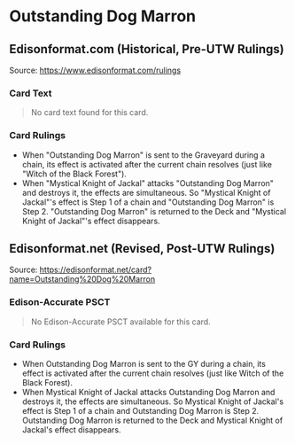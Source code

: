 # Outstanding Dog Marron

## Edisonformat.com (Historical, Pre-UTW Rulings)

Source: https://www.edisonformat.com/rulings

### Card Text

> No card text found for this card.

### Card Rulings

*   When "Outstanding Dog Marron" is sent to the Graveyard during a chain, its effect is activated after the current chain resolves (just like "Witch of the Black Forest").
*   When "Mystical Knight of Jackal" attacks "Outstanding Dog Marron" and destroys it, the effects are simultaneous. So "Mystical Knight of Jackal"'s effect is Step 1 of a chain and "Outstanding Dog Marron" is Step 2. "Outstanding Dog Marron" is returned to the Deck and "Mystical Knight of Jackal"'s effect disappears.

## Edisonformat.net (Revised, Post-UTW Rulings)

Source: https://edisonformat.net/card?name=Outstanding%20Dog%20Marron

### Edison-Accurate PSCT

> No Edison-Accurate PSCT available for this card.

### Card Rulings

*   When Outstanding Dog Marron is sent to the GY during a chain, its effect is activated after the current chain resolves (just like Witch of the Black Forest).
*   When Mystical Knight of Jackal attacks Outstanding Dog Marron and destroys it, the effects are simultaneous. So Mystical Knight of Jackal's effect is Step 1 of a chain and Outstanding Dog Marron is Step 2. Outstanding Dog Marron is returned to the Deck and Mystical Knight of Jackal's effect disappears.
            